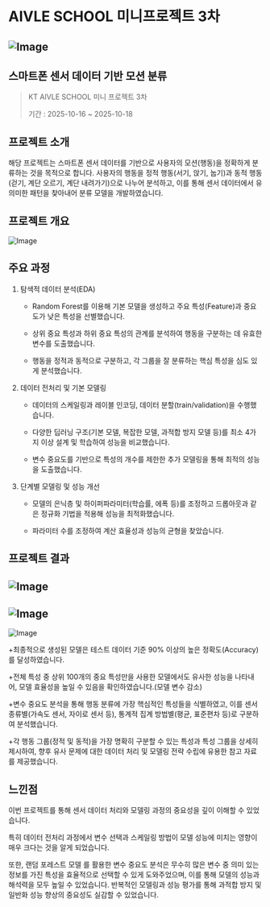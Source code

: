 # AIVLE SCHOOL 미니프로젝트 3차 

![Image](https://github.com/user-attachments/assets/0d63d7fb-90e2-4457-9683-3922dd277f5b)
---

## 스마트폰 센서 데이터 기반 모션 분류

> KT AIVLE SCHOOL 미니 프로젝트 3차
> 
> 기간 : 2025-10-16 ~ 2025-10-18


## 프로젝트 소개

해당 프로젝트는 스마트폰 센서 데이터를 기반으로 사용자의 모션(행동)을 정확하게 분류하는 것을 목적으로 합니다. 
사용자의 행동을 정적 행동(서기, 앉기, 눕기)과 동적 행동(걷기, 계단 오르기, 계단 내려가기)으로 나누어 분석하고, 이를 통해 센서 데이터에서 유의미한 패턴을 찾아내어 분류 모델을 개발하였습니다.


## 프로젝트 개요

![Image](https://github.com/user-attachments/assets/2dd52ecc-5674-4d3d-a3b3-993fda201c80)


## 주요 과정

1. 탐색적 데이터 분석(EDA)

   + Random Forest를 이용해 기본 모델을 생성하고 주요 특성(Feature)과 중요도가 낮은 특성을 선별했습니다.
    
   + 상위 중요 특성과 하위 중요 특성의 관계를 분석하여 행동을 구분하는 데 유효한 변수를 도출했습니다.

   + 행동을 정적과 동적으로 구분하고, 각 그룹을 잘 분류하는 핵심 특성을 심도 있게 분석했습니다.

2. 데이터 전처리 및 기본 모델링

   + 데이터의 스케일링과 레이블 인코딩, 데이터 분할(train/validation)을 수행했습니다.

   + 다양한 딥러닝 구조(기본 모델, 복잡한 모델, 과적합 방지 모델 등)를 최소 4가지 이상 설계 및 학습하여 성능을 비교했습니다.

   + 변수 중요도를 기반으로 특성의 개수를 제한한 추가 모델링을 통해 최적의 성능을 도출했습니다.

3. 단계별 모델링 및 성능 개선

   + 모델의 은닉층 및 하이퍼파라미터(학습률, 에폭 등)를 조정하고 드롭아웃과 같은 정규화 기법을 적용해 성능을 최적화했습니다.

   + 파라미터 수를 조정하여 계산 효율성과 성능의 균형을 찾았습니다.

## 프로젝트 결과

![Image](https://github.com/user-attachments/assets/a2c2462b-b962-494d-8445-b7f756469a8d)
----
![Image](https://github.com/user-attachments/assets/9742e595-b1c9-4350-b8b2-d714eaba9741)
----
![Image](https://github.com/user-attachments/assets/6e7be964-4430-4921-8224-5396e445d69a)


+최종적으로 생성된 모델은 테스트 데이터 기준 90% 이상의 높은 정확도(Accuracy)를 달성하였습니다.

+전체 특성 중 상위 100개의 중요 특성만을 사용한 모델에서도 유사한 성능을 나타내어, 모델 효율성을 높일 수 있음을 확인하였습니다.(모델 변수 감소)

+변수 중요도 분석을 통해 행동 분류에 가장 핵심적인 특성들을 식별하였고, 이를 센서 종류별(가속도 센서, 자이로 센서 등), 통계적 집계 방법별(평균, 표준편차 등)로 구분하여 분석했습니다.

+각 행동 그룹(정적 및 동적)을 가장 명확히 구분할 수 있는 특성과 특성 그룹을 상세히 제시하여, 향후 유사 문제에 대한 데이터 처리 및 모델링 전략 수립에 유용한 참고 자료를 제공했습니다.


## 느낀점

이번 프로젝트를 통해 센서 데이터 처리와 모델링 과정의 중요성을 깊이 이해할 수 있었습니다.

특히 데이터 전처리 과정에서 변수 선택과 스케일링 방법이 모델 성능에 미치는 영향이 매우 크다는 것을 알게 되었습니다. 

또한, 랜덤 포레스트 모델 를 활용한 변수 중요도 분석은 무수히 많은 변수 중 의미 있는 정보를 가진 특성을 효율적으로 선택할 수 있게 도와주었으며, 이를 통해 모델의 성능과 해석력을 모두 높일 수 있었습니다. 
반복적인 모델링과 성능 평가를 통해 과적합 방지 및 일반화 성능 향상의 중요성도 실감할 수 있었습니다. 



